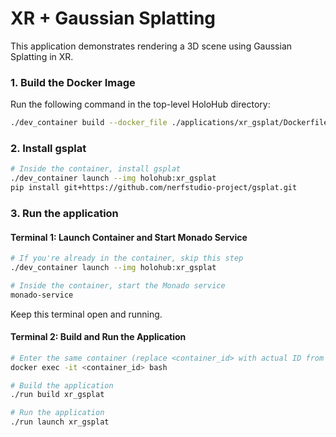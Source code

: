 # XR + Gaussian Splatting

This application demonstrates rendering a 3D scene using Gaussian Splatting in XR.  


### 1. Build the Docker Image

Run the following command in the top-level HoloHub directory:
```bash
./dev_container build --docker_file ./applications/xr_gsplat/Dockerfile --img holohub:xr_gsplat
```
### 2. Install gsplat
```bash
# Inside the container, install gsplat
./dev_container launch --img holohub:xr_gsplat 
pip install git+https://github.com/nerfstudio-project/gsplat.git
```
### 3. Run the application

#### Terminal 1: Launch Container and Start Monado Service
```bash
# If you're already in the container, skip this step
./dev_container launch --img holohub:xr_gsplat

# Inside the container, start the Monado service
monado-service
```
Keep this terminal open and running.

#### Terminal 2: Build and Run the Application
```bash
# Enter the same container (replace <container_id> with actual ID from 'docker ps')
docker exec -it <container_id> bash

# Build the application
./run build xr_gsplat

# Run the application
./run launch xr_gsplat
```